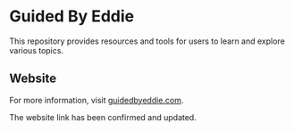 # Guided By Eddie

This repository provides resources and tools for users to learn and explore various topics.

## Website
For more information, visit [guidedbyeddie.com](https://guidedbyeddie.com).

The website link has been confirmed and updated.